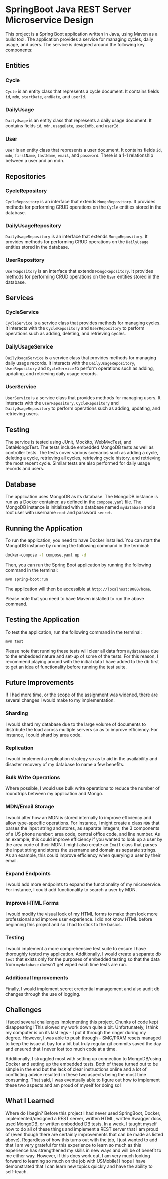 # SpringBoot Java REST Server Microservice Design

This project is a Spring Boot application written in Java, using Maven as a build tool. The application provides a service for managing cycles, daily usage, and users. The service is designed around the following key components:

## Entities

### Cycle

`Cycle` is an entity class that represents a cycle document. It contains fields `id`, `mdn`, `startDate`, `endDate`, and `userId`.

### DailyUsage

`DailyUsage` is an entity class that represents a daily usage document. It contains fields `id`, `mdn`, `usageDate`, `usedInMb`, and `userId`.

### User

`User` is an entity class that represents a user document. It contains fields `id`, `mdn`, `firstName`, `lastName`, `email`, and `password`. There is a 1-1 relationship between a user and an mdn. 

## Repositories

### CycleRepository

`CycleRepository` is an interface that extends `MongoRepository`. It provides methods for performing CRUD operations on the `Cycle` entities stored in the database.

### DailyUsageRepository

`DailyUsageRepository` is an interface that extends `MongoRepository`. It provides methods for performing CRUD operations on the `DailyUsage` entities stored in the database.

### UserRepository

`UserRepository` is an interface that extends `MongoRepository`. It provides methods for performing CRUD operations on the `User` entities stored in the database.

## Services

### CycleService

`CycleService` is a service class that provides methods for managing cycles. It interacts with the `CycleRepository` and `UserRepository` to perform operations such as adding, deleting, and retrieving cycles.

### DailyUsageService

`DailyUsageService` is a service class that provides methods for managing daily usage records. It interacts with the `DailyUsageRepository`, `UserRepository` and `CycleService` to perform operations such as adding, updating, and retrieving daily usage records.

### UserService

`UserService` is a service class that provides methods for managing users. It interacts with the `UserRepository`, `CycleRepository` and `DailyUsageRepository` to perform operations such as adding, updating, and retrieving users.

## Testing

The service is tested using JUnit, Mockito, WebMvcTest, and DataMongoTest. The tests include embedded MongoDB tests as well as controller tests. The tests cover various scenarios such as adding a cycle, deleting a cycle, retrieving all cycles, retrieving cycle history, and retrieving the most recent cycle. Similar tests are also performed for daily usage records and users.

## Database

The application uses MongoDB as its database. The MongoDB instance is run as a Docker container, as defined in the `compose.yaml` file. The MongoDB instance is initialized with a database named `mydatabase` and a root user with username `root` and password `secret`.

## Running the Application

To run the application, you need to have Docker installed. You can start the MongoDB instance by running the following command in the terminal:

```bash
docker-compose -f compose.yaml up -d
```

Then, you can run the Spring Boot application by running the following command in the terminal:

```bash
mvn spring-boot:run
```

The application will then be accessible at `http://localhost:8080/home`.

Please note that you need to have Maven installed to run the above command. 

## Testing the Application

To test the application, run the following command in the terminal:

```bash
mvn test
```
Please note that running these tests will clear all data from `mydatabase` due to the embedded nature and set-up of some of the tests. For this reason, I recommend playing around with the initial data I have added to the db first to get an idea of functionality before running the test suite. 

## Future Improvements

If I had more time, or the scope of the assignment was widened, there are several changes I would make to my implementation.

### Sharding

I would shard my database due to the large volume of documents to distribute the load across multiple servers so as to improve efficiency. For instance, I could shard by area code.

### Replication

I would implement a replication strategy so as to aid in the availability and disaster recovery of my database to name a few benefits.

### Bulk Write Operations

Where possible, I would use bulk write operations to reduce the number of roundtrips between my application and Mongo.

### MDN/Email Storage

I would alter how an MDN is stored internally to improve efficiency and allow type-specific operations. For instance, I might create a class `MDN` that parses the input string and stores, as separate integers, the 3 components of a US phone number: area code, central office code, and line number. As an example, this could improve efficiency if you wanted to look up a user by the area code of their MDN. I might also create an `Email` class that parses the input string and stores the username and domain as separate strings. As an example, this could improve efficiency when querying a user by their email. 

### Expand Endpoints

I would add more endpoints to expand the functionality of my microservice. For instance, I could add functionality to search a user by MDN. 

### Improve HTML Forms

I would modify the visual look of my HTML forms to make them look more professional and improve user experience. I did not know HTML before beginning this project and so I had to stick to the basics. 

### Testing

I would implement a more comprehensive test suite to ensure I have thoroughly tested my application. Additionally, I would create a separate db `test` that exists only for the purposes of embedded testing so that the data from `mydatabase` doesn't get wiped each time tests are run.

### Additional Improvements

Finally, I would implement secret credential management and also audit db changes through the use of logging. 

## Challenges

I faced several challenges implementing this project. Chunks of code kept disappearing! This slowed my work down quite a bit. Unfortunately, I think my computer is on its last legs - I put it through the ringer during my degree. However, I was able to push through - SMC/PRAM resets managed to keep the issue at bay for a bit but truly regular git commits saved the day and ensured that I never lost too much code at a time. 

Additionally, I struggled most with setting up connection to MongoDB/using Docker and setting up the embedded tests. Both of these turned out to be simple in the end but the lack of clear instructions online and a lot of conflicting advice resulted in these two aspects being the most time consuming. That said, I was eventually able to figure out how to implement these two aspects and am proud of myself for doing so!

## What I Learned

Where do I begin? Before this project I had never used SpringBoot, Docker, implemented/designed a REST server, written HTML, written Swagger docs, used MongoDB, or written embedded DB tests. In a week, I taught myself how to do all of these things and implement a REST server that I am proud of (even though there are certainly improvements that can be made as listed above). Regardless of how this turns out with the job, I just wanted to add that I am very grateful for this experience to learn so much as this experience has strengthened my skills in new ways and will be of benefit to me either way. However, if this does work out, I am very much looking forward to learning so much on the job with USMobile! I hope I have demonstrated that I can learn new topics quickly and have the ability to self-teach. 
